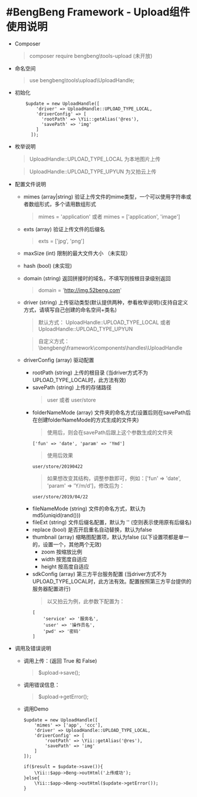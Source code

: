 #BengBeng Framework - Upload组件使用说明
======================================
* Composer
    > composer require bengbeng\tools-upload (未开放)
* 命名空间
    > use bengbeng\tools\upload\UploadHandle;
* 初始化
    ```
        $update = new UploadHandle([
            'driver' => UploadHandle::UPLOAD_TYPE_LOCAL,
            'driverConfig' => [
              'rootPath' => \Yii::getAlias('@res'),
              'savePath' => 'img'
            ]
          ]);
    ```
* 枚举说明
    > UploadHandle::UPLOAD_TYPE_LOCAL 为本地图片上传
    
    > UploadHandle::UPLOAD_TYPE_UPYUN 为又拍云上传
* 配置文件说明
    * mimes (array|string) 验证上传文件的mime类型，一个可以使用字符串或者数组形式，多个请用数组形式
        > mimes = 'application' 或者 mimes = ['application', 'image']
    * exts (array) 验证上传文件的后缀名
        > exts = ['jpg', 'png']
    * maxSize (int) 限制的最大文件大小 （未实现）
    * hash (bool)  (未实现)
    * domain (string) 返回拼接时的域名，不填写则按根目录级别返回
        > domain = 'http://img.52beng.com'
    * driver (string) 上传驱动类型(默认提供两种，参看枚举说明)(支持自定义方式，请填写自己创建的命名空间+类名)
        > 默认方式： UploadHandle::UPLOAD_TYPE_LOCAL 或者 UploadHandle::UPLOAD_TYPE_UPYUN
        
        > 自定义方式：\\bengbeng\\framework\\components\\handles\\UploadHandle
    * driverConfig (array) 驱动配置
        * rootPath (string) 上传的根目录 (当driver方式不为UPLOAD_TYPE_LOCAL时，此方法有效)
        * savePath (string) 上传的存储路径
            > user 或者 user/store
        * folderNameMode (array) 文件夹的命名方式(设置后则在savePath后在创建folderNameMode的方式生成的文件夹)
            > 使用后，则会在savePath后跟上这个参数生成的文件夹
            ```
            ['fun' => 'date', 'param' => 'Ymd']
            ```
            > 使用后效果
            ```
            user/store/20190422
            ```
            > 如果想改变其结构，调整参数即可，例如：['fun' => 'date', 'param' => 'Y/m/d']，修改后为：
            ```
            user/store/2019/04/22
            
            ```
        * fileNameMode (string) 文件的命名方式，默认为 md5(uniqid(rand()))
        * fileExt (string) 文件后缀名配置，默认为 '' (空则表示使用原有后缀名)
        * replace (bool) 是否开启重名自动替换，默认为false
        * thumbnail (array) 缩略图配置项，默认为false (以下设置项都是单一的，设置一个，其他两个无效)
            * zoom 按缩放比例
            * width 按宽度自适应
            * height 按高度自适应
        * sdkConfig (array) 第三方平台服务配置 (当driver方式不为UPLOAD_TYPE_LOCAL时，此方法有效。配置按照第三方平台提供的服务器配置进行)
            > 以又拍云为例，此参数下配置为：
            ```
            [
                'service' => '服务名', 
                'user' => '操作员名', 
                'pwd' => '密码'
            ]
            ```
            
* 调用及错误说明
    * 调用上传：(返回 True 和 False)
        > $upload->save(); 
    * 调用错误信息：
        > $upload->getError();
    * 调用Demo
        ```
        $update = new UploadHandle([
            'mimes' => ['app', 'ccc'],
            'driver' => UploadHandle::UPLOAD_TYPE_LOCAL,
            'driverConfig' => [
                'rootPath' => \Yii::getAlias('@res'),
                'savePath' => 'img'
            ]
        ]);
        
        if($result = $update->save()){
            \Yii::$app->Beng->outHtml('上传成功');
        }else{
            \Yii::$app->Beng->outHtml($update->getError());
        }
        ```